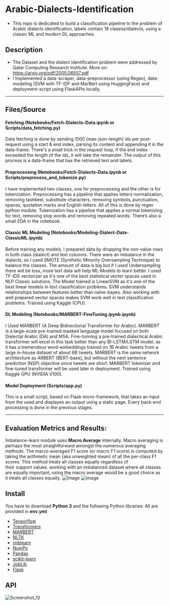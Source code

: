 # Arabic-Dialects-Identification
- This repo is dedicated to build a classification pipeline to the problem of Arabic dialects identification, labels contain 18 clasess/dialects, using a classic ML and modern DL approaches. 

## Description
- The Dataset and the dialect identification problem were addressed by Qatar Computing Research Institute. More on: https://arxiv.org/pdf/2005.06557.pdf
- I Implemented a data-scraper, data-preprocessor (using Regex), data-modeling (SVM with TF-IDF and MarBert using HuggingFace) and deployment-script using FlaskAPIs locally.

---

## Files/Source
#### Fetching (Notebooks/Fetch-Dialects-Data.ipynb or Scripts/data_fetching.py)
  Data fetching is done by sending 1000 (max-json-length) ids per post-request using a start & end index, parsing its content and appending it in the data-frame. There's a small   trick in the request loop, if the end index exceeded the length of the ids, it will take the remainder.
  The output of this process is a data-frame that has the retrieved text and labels.
  
#### Preprocessing (Notebooks/Fetch-Dialects-Data.ipynb or Scripts/preprocess_and_tokenize.py)
  I have implemented two classes, one for preprocessing and the other is for tokenization. 
  Preprocessing has a pipeline that applies letters normalization, removing tashkeel, substitute characters, removing symbols, punctuation, spaces, quotation marks and English     letters. All of this is done by regex python module.
  Tokenization has a pipeline that applies a normal tokenizing for text, removing stop words and removing repeated words. There’s also a small EDA in the notebook.
  
#### Classic ML Modeling (Notebooks/Modeling-Dialect-Data-ClassicML.ipynb)
  Before training any models, I prepared data by dropping the non-value rows in both class (dialect) and text columns. 
  There were an imbalance in the dialects, so I used SMOTE (Synthetic Minority Oversampling Technique) to balance the classes. The amount of data is big but if I used             Undersampling there will be loss, more text data will help ML-Models to learn better.
  I used TF-IDS vectorizer as it's one of the best statistical vector spaces used in NLP Classic solutions. 
  The Model trained is LinearSVM as it's one of the best linear models in text classification problems.
  SVM understands relationships between features better than naïve-bayes. Also working with well prepared vector spaces makes SVM work well in text classification problems.
  Trained using Kaggle (CPU).
  
#### DL Modeling (Notebooks/MARBERT-FineTuning.ipynb.ipynb)
  I Used MARBERT (A Deep Bidirectional Transformer for Arabic).
  MARBERT is a large-scale pre-trained masked language model focused on both Dialectal Arabic (DA) and MSA.
  Fine-tunning a pre-trained dialectical Arabic transformer will excel in this task better than any BI-LSTM/LSTM model, as it has a tremendous word-embeddings trained on 1B       Arabic tweets from a large in-house dataset of about 6B tweets.
  MARBERT is the same network architecture as ARBERT (BERT-base), but without the next sentence prediction (NSP) objective since tweets are short.
  MARBERT tokenizer and fine-tuned transformer will be used later in deployment. 
  Trained using Kaggle GPU (NVIDIA V100).

#### Model Deployment (Scripts/app.py)
  This is a small script, based on Flask micro-framework, that takes an input from the used and displayes an output using a static page.
  Every back-end processing is done in the previous stages.
  
---

## Evaluation Metrics and Results:
  Imbalance-learn module uses **Macro Average** internally.
  Macro averaging is perhaps the most straightforward amongst the numerous averaging methods.
  The macro-averaged F1 score (or macro F1 score) is computed by taking the arithmetic mean (aka unweighted mean) of all the per-class F1 scores.
  This method treats all classes equally regardless of their support values.
  working with an imbalanced dataset where all classes are equally important, using the macro average would be a good choice as it treats all classes equally.
  ![image](https://user-images.githubusercontent.com/36515196/158068910-f54e4753-9b46-4a0c-99ec-7974128deb73.png)
  ![image](https://user-images.githubusercontent.com/36515196/158068918-d08e985a-b4c8-4cf9-94fe-c9618770d780.png)


## Install
You have to download **Python 3** and the following Python libraries:
All are provided in **env.yml**

- [Tensorflow](https://www.tensorflow.org/)
- [Transformers](https://huggingface.co/docs/transformers/index)
- [MARBERT](https://huggingface.co/UBC-NLP/MARBERT)
- [NLTK](https://www.nltk.org/)
- [imblearn](https://imbalanced-learn.org/stable/)
- [NumPy](http://www.numpy.org/)
- [Pandas](http://pandas.pydata.org)
- [scikit-learn](http://scikit-learn.org/stable/)
- [JobLib](https://joblib.readthedocs.io/en/latest/)
- [Flask](https://flask.palletsprojects.com/)

## API
![Screenshot_13](https://user-images.githubusercontent.com/36515196/158060575-32fda8d5-6272-4cd6-87ff-461b99335ca3.png)

